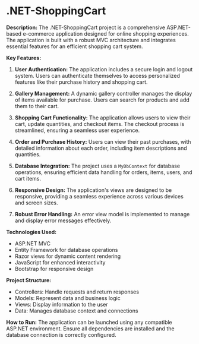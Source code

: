 # .NET-ShoppingCart


**Description:**
The .NET-ShoppingCart project is a comprehensive ASP.NET-based e-commerce application designed for online shopping experiences. The application is built with a robust MVC architecture and integrates essential features for an efficient shopping cart system.

**Key Features:**
1. **User Authentication:** The application includes a secure login and logout system. Users can authenticate themselves to access personalized features like their purchase history and shopping cart.

2. **Gallery Management:** A dynamic gallery controller manages the display of items available for purchase. Users can search for products and add them to their cart.

3. **Shopping Cart Functionality:** The application allows users to view their cart, update quantities, and checkout items. The checkout process is streamlined, ensuring a seamless user experience.

4. **Order and Purchase History:** Users can view their past purchases, with detailed information about each order, including item descriptions and quantities.

5. **Database Integration:** The project uses a `MyDbContext` for database operations, ensuring efficient data handling for orders, items, users, and cart items.

6. **Responsive Design:** The application's views are designed to be responsive, providing a seamless experience across various devices and screen sizes.

7. **Robust Error Handling:** An error view model is implemented to manage and display error messages effectively.

**Technologies Used:**
- ASP.NET MVC
- Entity Framework for database operations
- Razor views for dynamic content rendering
- JavaScript for enhanced interactivity
- Bootstrap for responsive design

**Project Structure:**
- Controllers: Handle requests and return responses
- Models: Represent data and business logic
- Views: Display information to the user
- Data: Manages database context and connections

**How to Run:**
The application can be launched using any compatible ASP.NET environment. Ensure all dependencies are installed and the database connection is correctly configured.
